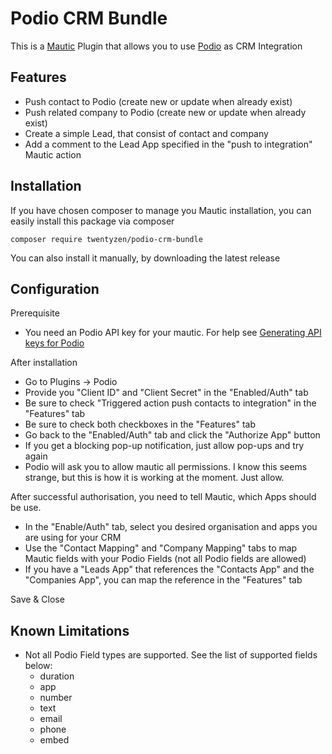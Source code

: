 # Podio CRM Bundle

This is a [Mautic](https://www.mautic.org/) Plugin that allows you to use [Podio](https://podio.com/site) as CRM Integration

## Features
* Push contact to Podio (create new or update when already exist)
* Push related company to Podio (create new or update when already exist)
* Create a simple Lead, that consist of contact and company
* Add a comment to the Lead App specified in the "push to integration" Mautic action 

## Installation

If you have chosen composer to manage you Mautic installation, you can easily install this package via composer
```
composer require twentyzen/podio-crm-bundle
``` 

You can also install it manually, by downloading the latest release

## Configuration
Prerequisite
* You need an Podio API key for your mautic. For help see [Generating API keys for Podio](https://developers.podio.com/api-key)

After installation
* Go to Plugins -> Podio
* Provide you "Client ID" and "Client Secret" in the "Enabled/Auth" tab 
* Be sure to check "Triggered action push contacts to integration" in the "Features" tab
* Be sure to check both checkboxes in the "Features" tab
* Go back to the "Enabled/Auth" tab and click the "Authorize App" button
* If you get a blocking pop-up notification, just allow pop-ups and try again
* Podio will ask you to allow mautic all permissions. I know this seems strange, but this is how it is working at the moment. Just allow.

After successful authorisation, you need to tell Mautic, which Apps should be use.
* In the "Enable/Auth" tab, select you desired organisation and apps you are using for your CRM
* Use the "Contact Mapping" and "Company Mapping" tabs to map Mautic fields with your Podio Fields (not all Podio fields are allowed)
* If you have a "Leads App" that references the "Contacts App" and the "Companies App", you can map the reference in the "Features" tab

Save &amp; Close
## Known Limitations

* Not all Podio Field types are supported. See the list of supported fields below:
    * duration
    * app
    * number
    * text
    * email
    * phone
    * embed